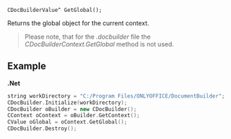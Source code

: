 `CDocBuilderValue^ GetGlobal();`

Returns the global object for the current context.

> Please note, that for the *.docbuilder* file the *CDocBuilderContext.GetGlobal* method is not used.

## Example

**.Net**

```cpp
string workDirectory = "C:/Program Files/ONLYOFFICE/DocumentBuilder";
CDocBuilder.Initialize(workDirectory);
CDocBuilder oBuilder = new CDocBuilder();
CContext oContext = oBuilder.GetContext();
CValue oGlobal = oContext.GetGlobal();
CDocBuilder.Destroy();
```

